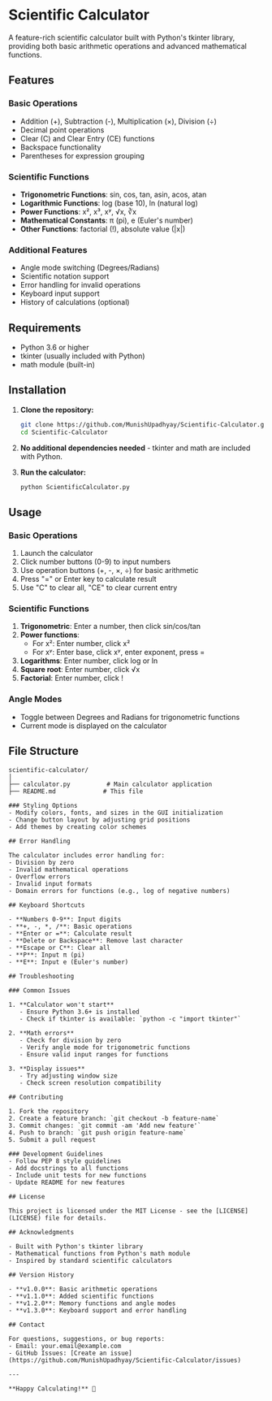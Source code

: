 # Scientific Calculator

A feature-rich scientific calculator built with Python's tkinter library, providing both basic arithmetic operations and advanced mathematical functions.

## Features

### Basic Operations
- Addition (+), Subtraction (-), Multiplication (×), Division (÷)
- Decimal point operations
- Clear (C) and Clear Entry (CE) functions
- Backspace functionality
- Parentheses for expression grouping

### Scientific Functions
- **Trigonometric Functions**: sin, cos, tan, asin, acos, atan
- **Logarithmic Functions**: log (base 10), ln (natural log)
- **Power Functions**: x², x³, xʸ, √x, ∛x
- **Mathematical Constants**: π (pi), e (Euler's number)
- **Other Functions**: factorial (!), absolute value (|x|)

### Additional Features
- Angle mode switching (Degrees/Radians)
- Scientific notation support
- Error handling for invalid operations
- Keyboard input support
- History of calculations (optional)

## Requirements

- Python 3.6 or higher
- tkinter (usually included with Python)
- math module (built-in)

## Installation

1. **Clone the repository:**
   ```bash
   git clone https://github.com/MunishUpadhyay/Scientific-Calculator.git
   cd Scientific-Calculator
   ```

2. **No additional dependencies needed** - tkinter and math are included with Python.

3. **Run the calculator:**
   ```bash
   python ScientificCalculator.py
   ```

## Usage

### Basic Operations
1. Launch the calculator
2. Click number buttons (0-9) to input numbers
3. Use operation buttons (+, -, ×, ÷) for basic arithmetic
4. Press "=" or Enter key to calculate result
5. Use "C" to clear all, "CE" to clear current entry

### Scientific Functions
1. **Trigonometric**: Enter a number, then click sin/cos/tan
2. **Power functions**:
   - For x²: Enter number, click x²
   - For xʸ: Enter base, click xʸ, enter exponent, press =
3. **Logarithms**: Enter number, click log or ln
4. **Square root**: Enter number, click √x
5. **Factorial**: Enter number, click !

### Angle Modes
- Toggle between Degrees and Radians for trigonometric functions
- Current mode is displayed on the calculator

## File Structure

```
scientific-calculator/
│
├── calculator.py          # Main calculator application
├── README.md             # This file

### Styling Options
- Modify colors, fonts, and sizes in the GUI initialization
- Change button layout by adjusting grid positions
- Add themes by creating color schemes

## Error Handling

The calculator includes error handling for:
- Division by zero
- Invalid mathematical operations
- Overflow errors
- Invalid input formats
- Domain errors for functions (e.g., log of negative numbers)

## Keyboard Shortcuts

- **Numbers 0-9**: Input digits
- **+, -, *, /**: Basic operations
- **Enter or =**: Calculate result
- **Delete or Backspace**: Remove last character
- **Escape or C**: Clear all
- **P**: Input π (pi)
- **E**: Input e (Euler's number)

## Troubleshooting

### Common Issues

1. **Calculator won't start**
   - Ensure Python 3.6+ is installed
   - Check if tkinter is available: `python -c "import tkinter"`

2. **Math errors**
   - Check for division by zero
   - Verify angle mode for trigonometric functions
   - Ensure valid input ranges for functions

3. **Display issues**
   - Try adjusting window size
   - Check screen resolution compatibility

## Contributing

1. Fork the repository
2. Create a feature branch: `git checkout -b feature-name`
3. Commit changes: `git commit -am 'Add new feature'`
4. Push to branch: `git push origin feature-name`
5. Submit a pull request

### Development Guidelines
- Follow PEP 8 style guidelines
- Add docstrings to all functions
- Include unit tests for new functions
- Update README for new features

## License

This project is licensed under the MIT License - see the [LICENSE](LICENSE) file for details.

## Acknowledgments

- Built with Python's tkinter library
- Mathematical functions from Python's math module
- Inspired by standard scientific calculators

## Version History

- **v1.0.0**: Basic arithmetic operations
- **v1.1.0**: Added scientific functions
- **v1.2.0**: Memory functions and angle modes
- **v1.3.0**: Keyboard support and error handling

## Contact

For questions, suggestions, or bug reports:
- Email: your.email@example.com
- GitHub Issues: [Create an issue](https://github.com/MunishUpadhyay/Scientific-Calculator/issues)

---

**Happy Calculating!** 🧮